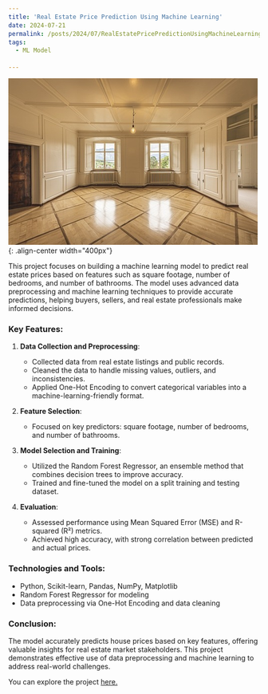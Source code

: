 ```yaml
---
title: 'Real Estate Price Prediction Using Machine Learning'
date: 2024-07-21
permalink: /posts/2024/07/RealEstatePricePredictionUsingMachineLearning/
tags:
  - ML Model
 
---
```


![Real Estate](/images/RealEstate1.jpg){: .align-center width="400px"}


This project focuses on building a machine learning model to predict real estate prices based on features such as square footage, number of bedrooms, and number of bathrooms. The model uses advanced data preprocessing and machine learning techniques to provide accurate predictions, helping buyers, sellers, and real estate professionals make informed decisions.

### Key Features:
1. **Data Collection and Preprocessing**:
   - Collected data from real estate listings and public records.
   - Cleaned the data to handle missing values, outliers, and inconsistencies.
   - Applied One-Hot Encoding to convert categorical variables into a machine-learning-friendly format.

2. **Feature Selection**:
   - Focused on key predictors: square footage, number of bedrooms, and number of bathrooms.

3. **Model Selection and Training**:
   - Utilized the Random Forest Regressor, an ensemble method that combines decision trees to improve accuracy.
   - Trained and fine-tuned the model on a split training and testing dataset.

4. **Evaluation**:
   - Assessed performance using Mean Squared Error (MSE) and R-squared (R²) metrics.
   - Achieved high accuracy, with strong correlation between predicted and actual prices.

### Technologies and Tools:
- Python, Scikit-learn, Pandas, NumPy, Matplotlib
- Random Forest Regressor for modeling
- Data preprocessing via One-Hot Encoding and data cleaning

### Conclusion:
The model accurately predicts house prices based on key features, offering valuable insights for real estate market stakeholders. This project demonstrates effective use of data preprocessing and machine learning to address real-world challenges.

You can explore the project [here.](https://github.com/sourize/Real-Estate-Price-Prediction-Using-Machine-Learning)